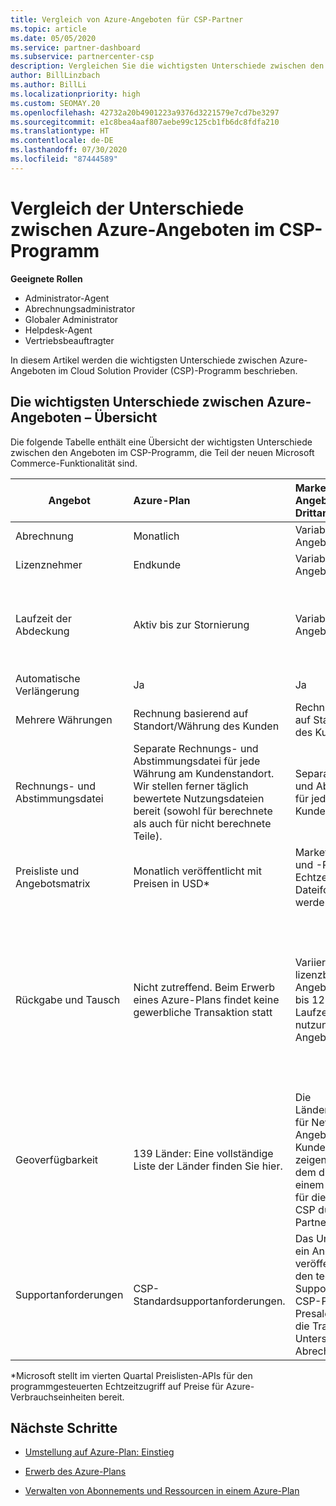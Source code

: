 ```yaml
---
title: Vergleich von Azure-Angeboten für CSP-Partner
ms.topic: article
ms.date: 05/05/2020
ms.service: partner-dashboard
ms.subservice: partnercenter-csp
description: Vergleichen Sie die wichtigsten Unterschiede zwischen den Angeboten in der neuen Microsoft Commerce-Funktionalität für Partner im CSP-Programm (Cloud Solution Provider).
author: BillLinzbach
ms.author: BillLi
ms.localizationpriority: high
ms.custom: SEOMAY.20
ms.openlocfilehash: 42732a20b4901223a9376d3221579e7cd7be3297
ms.sourcegitcommit: e1c8bea4aaf807aebe99c125cb1fb6dc8fdfa210
ms.translationtype: HT
ms.contentlocale: de-DE
ms.lasthandoff: 07/30/2020
ms.locfileid: "87444589"
---
```

# <a name="compare-differences-between-azure-offers-in-the-csp-program"></a>Vergleich der Unterschiede zwischen Azure-Angeboten im CSP-Programm

**Geeignete Rollen**

- Administrator-Agent
- Abrechnungsadministrator
- Globaler Administrator
- Helpdesk-Agent
- Vertriebsbeauftragter

In diesem Artikel werden die wichtigsten Unterschiede zwischen Azure-Angeboten im Cloud Solution Provider (CSP)-Programm beschrieben.

## <a name="overview-of-key-differences-between-azure-offers"></a>Die wichtigsten Unterschiede zwischen Azure-Angeboten – Übersicht

Die folgende Tabelle enthält eine Übersicht der wichtigsten Unterschiede zwischen den Angeboten im CSP-Programm, die Teil der neuen Microsoft Commerce-Funktionalität sind.

|**Angebot**| **Azure-Plan**|**Marketplace-Angebote von Drittanbietern**|**Azure-Reservierungen**|**Über CSP verkaufte Serverabonnements**|**Lizenzbasierte Angebote**|
|-------------------|:------|:-----|:---------|:--------------|:---------|
|Abrechnung|Monatlich|Variabel (abhängig vom Angebot)|Endkunde|Vorab für die gesamte Laufzeit oder eine Laufzeit von 3 Jahren|Monatlich oder jährlich|
|Lizenznehmer|Endkunde|Variabel (abhängig vom Angebot)|Endkunde| Endkunde|Endkunde|
|Laufzeit der Abdeckung|Aktiv bis zur Stornierung|Variabel (abhängig vom Angebot)|Siehe Angebotsbeschreibung|Alle Azure-Reservierungen verfügen über einen eigenen eindeutigen Abdeckungszeitraum. Alle Azure-Abonnements verfügen über einen eigenen eindeutigen Abdeckungszeitraum.|   Zusätzliche Lizenzen fügen sich in den bestehenden Abdeckungszeitraum ein.|
|Automatische Verlängerung|Ja|Ja|Nein| Nein|Ja|
|Mehrere Währungen|Rechnung basierend auf Standort/Währung des Kunden|Rechnung basierend auf Standort/Währung des Kunden|Rechnung basierend auf Standort/Währung des Kunden|Rechnung basierend auf Standort/Währung des Kunden|Basierend auf der Währung des Partnerstandorts| 
|Rechnungs- und Abstimmungsdatei|Separate Rechnungs- und Abstimmungsdatei für jede Währung am Kundenstandort.  Wir stellen ferner täglich bewertete Nutzungsdateien bereit (sowohl für berechnete als auch für nicht berechnete Teile). |Separate Rechnungs- und Abstimmungsdatei für jede Währung am Kundenstandort|Separate Rechnungs- und Abstimmungsdatei für jede Währung am Kundenstandort|Separate Rechnungs- und Abstimmungsdatei für jede Währung am Kundenstandort|Alle Bestellungen in einer Rechnungs- und Abstimmungsdatei|
|Preisliste und Angebotsmatrix|Monatlich veröffentlicht mit Preisen in USD*|Marketplace-Angebote und -Preise können in Echtzeit in das CSV-Dateiformat exportiert werden.|Separate Einzeldatei mit allen Preisen und Angebotsdetails. Es gibt keine separate Datei mit der Angebotsmatrix.||Separate Einzeldatei mit allen Preisen und Angebotsdetails. Es gibt keine separate Angebotsmatrix.| 
|Rückgabe und Tausch|Nicht zutreffend. Beim Erwerb eines Azure-Plans findet keine gewerbliche Transaktion statt|Variiert zwischen lizenzbasierten Angeboten mit einem bis 12 Monaten Laufzeit sowie nutzungsbasierten Angeboten.|Bei Rückgabe in weniger als 5 Tagen nach dem Bestelldatum wird eine 100 %-Gutschrift ausgestellt. Bei Rückgabe in mehr als 5 Tagen nach dem Bestelldatum wird eine anteilige Gutschrift erstattet, abzüglich einer Gebühr für frühzeitige Stornierung in Höhe von 12 % der anteiligen Gutschrift. Der Betrag ist bei 50.000 USD (oder dem gleichen Betrag in der lokalen Währung) pro Kunde und Jahr gedeckelt|Für Rückgaben in weniger als 60 Tagen ab dem Bestelldatum wird eine Gutschrift von 100 % erstattet. Lizenzschlüssel werden deaktiviert. Partielle Rückgaben werden nicht akzeptiert.|   Suspendierungen/Stornierungen nach weniger als 30 Tagen werden mit einem 100 %-Guthaben erstattet. Für Suspendierungen/Stornierungen nach mehr als 30 Tagen wird eine anteilige Gutschrift erstellt.|
|Geoverfügbarkeit|139 Länder: Eine vollständige Liste der Länder finden Sie hier.|Die Länderverfügbarkeit für New Commerce-Angebote und die Kundenwährungsmatrix zeigen den Umfang, in dem diese Angebote an einem bestimmten Ort für die Bereitstellung in CSP durch einen Partner verfügbar sind.|Vollständige Details finden Sie in der Länderverfügbarkeit für moderne Angebote und Kundenwährungsmatrix. Der gleiche Rolloutzeitplan gilt für alle neuen Commerce-Angebote.|Vollständige Details finden Sie in der Länderverfügbarkeit für moderne Angebote und Kundenwährungsmatrix.  Der gleiche Rolloutzeitplan gilt für alle neuen Commerce-Angebote.|247 Länder|
|Supportanforderungen|CSP-Standardsupportanforderungen.|Das Unternehmen, das ein Angebot veröffentlicht, ist für den technischen Support zuständig.  Der CSP-Partner ist für die Presales-Aktivitäten, die Transaktion und die Unterstützung der Abrechnung zuständig.|CSP-Standardsupportanforderungen.|CSP-Standardsupportanforderungen.|CSP-Standardsupportanforderungen.|

*Microsoft stellt im vierten Quartal Preislisten-APIs für den programmgesteuerten Echtzeitzugriff auf Preise für Azure-Verbrauchseinheiten bereit.

## <a name="next-steps"></a>Nächste Schritte

- [Umstellung auf Azure-Plan: Einstieg](azure-plan-get-started.md)

- [Erwerb des Azure-Plans](purchase-azure-plan.md)

- [Verwalten von Abonnements und Ressourcen in einem Azure-Plan](azure-plan-manage.md)